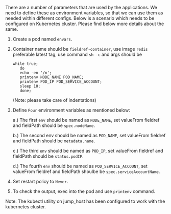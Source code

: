There are a number of parameters that are used by the applications. We need to define these as environment variables, so that we can use them as needed within different configs. Below is a scenario which needs to be configured on Kubernetes cluster. Please find below more details about the same.


1. Create a pod named `envars`.

2. Container name should be `fieldref-container`, use image `redis` preferable latest tag, use command `sh -c` and args should be

    ```
    while true;
       do
       echo -en '/n';
       printenv NODE_NAME POD_NAME;
       printenv POD_IP POD_SERVICE_ACCOUNT;
       sleep 10;
       done;
    ```

    (Note: please take care of indentations)

3. Define `Four` environment variables as mentioned below:

    a.) The first `env` should be named as `NODE_NAME`, set valueFrom fieldref and fieldPath should be `spec.nodeName`.

    b.) The second env should be named as `POD_NAME`, set valueFrom fieldref and fieldPath should be `metadata.name`.

    c.) The third `env` should be named as `POD_IP`, set valueFrom fieldref and fieldPath should be `status.podIP`.

    d.) The fourth `env` should be named as `POD_SERVICE_ACCOUNT`, set valueFrom fieldref and fieldPath shoulbe be `spec.serviceAccountName`.

4. Set restart policy to `Never`.

5. To check the output, exec into the pod and use `printenv` command.

Note: The kubectl utility on jump_host has been configured to work with the kubernetes cluster.